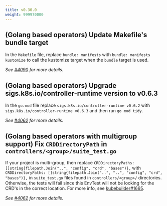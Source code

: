 ```yaml
---
title: v0.30.0
weight: 999970000
---
```


## (Golang based operators) Update Makefile's bundle target

In the `Makefile` file, replace `bundle: manifests` with `bundle: manifests kustomize` to call the kustomize target when the `bundle` target is used.

_See [#4090](https://github.com/operator-framework/operator-sdk/pull/4090) for more details._

## (Golang based operators)  Upgrade sigs.k8s.io/controller-runtime version to v0.6.3

In the `go.mod` file replace `sigs.k8s.io/controller-runtime v0.6.2` with `sigs.k8s.io/controller-runtime v0.6.3` and then run `go mod tidy`.

_See [#4062](https://github.com/operator-framework/operator-sdk/pull/4062) for more details._

## (Golang based operators with multigroup support) Fix `CRDDirectoryPath` in `controllers/<group>/suite_test.go`

If your project is multi-group, then replace `CRDDirectoryPaths: []string{filepath.Join("..", "config", "crd", "bases")},` with `CRDDirectoryPaths: []string{filepath.Join("..", "..", "config", "crd", "bases")},` in `suite_test.go` files found in `controllers/<group>/` directories. Otherwise, the tests will fail since this EnvTest will not be looking for the CRD's in the correct location. For more info, see [kubebuilder#1665](https://github.com/kubernetes-sigs/kubebuilder/issues/1665).

_See [#4062](https://github.com/operator-framework/operator-sdk/pull/4062) for more details._
